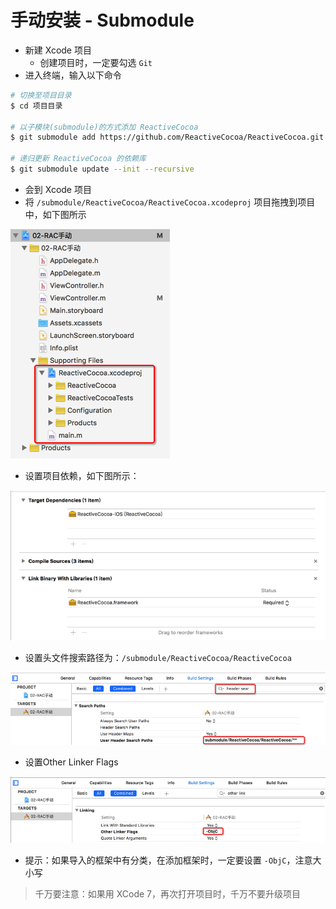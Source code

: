 # 手动安装 - Submodule

* 新建 Xcode 项目
    * 创建项目时，一定要勾选 `Git`
* 进入终端，输入以下命令

```bash
# 切换至项目目录
$ cd 项目目录

# 以子模块(submodule)的方式添加 ReactiveCocoa
$ git submodule add https://github.com/ReactiveCocoa/ReactiveCocoa.git submodule/ReactiveCocoa

# 递归更新 ReactiveCocoa 的依赖库
$ git submodule update --init --recursive
```

* 会到 Xcode 项目
* 将 `/submodule/ReactiveCocoa/ReactiveCocoa.xcodeproj` 项目拖拽到项目中，如下图所示

![](./images/拖拽项目.png)

* 设置项目依赖，如下图所示：

![](./images/项目依赖.png)

* 设置头文件搜索路径为：`/submodule/ReactiveCocoa/ReactiveCocoa`

![](./images/设置头文件搜索目录.png)

* 设置Other Linker Flags

![](./images/设置OtherLinker.png)

* 提示：如果导入的框架中有分类，在添加框架时，一定要设置 `-ObjC`，注意大小写


> 千万要注意：如果用 XCode 7，再次打开项目时，千万不要升级项目
